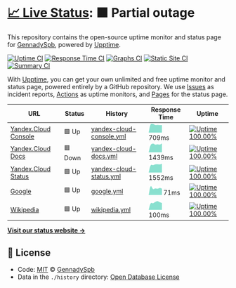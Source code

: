 # [📈 Live Status](https://GennadySpb.github.io/upptime-yandex-cloud): <!--live status--> **🟧 Partial outage**

This repository contains the open-source uptime monitor and status page for [GennadySpb](https://GennadySpb.github.io/upptime-yandex-cloud), powered by [Upptime](https://github.com/upptime/upptime).

[![Uptime CI](https://github.com/koj-co/upptime/workflows/Uptime%20CI/badge.svg)](https://github.com/koj-co/upptime/actions?query=workflow%3A%22Uptime+CI%22)
[![Response Time CI](https://github.com/koj-co/upptime/workflows/Response%20Time%20CI/badge.svg)](https://github.com/koj-co/upptime/actions?query=workflow%3A%22Response+Time+CI%22)
[![Graphs CI](https://github.com/koj-co/upptime/workflows/Graphs%20CI/badge.svg)](https://github.com/koj-co/upptime/actions?query=workflow%3A%22Graphs+CI%22)
[![Static Site CI](https://github.com/koj-co/upptime/workflows/Static%20Site%20CI/badge.svg)](https://github.com/koj-co/upptime/actions?query=workflow%3A%22Static+Site+CI%22)
[![Summary CI](https://github.com/koj-co/upptime/workflows/Summary%20CI/badge.svg)](https://github.com/koj-co/upptime/actions?query=workflow%3A%22Summary+CI%22)

With [Upptime](https://upptime.js.org), you can get your own unlimited and free uptime monitor and status page, powered entirely by a GitHub repository. We use [Issues](https://github.com/GennadySpb/upptime-yandex-cloud/issues) as incident reports, [Actions](https://github.com/GennadySpb/upptime-yandex-cloud/actions) as uptime monitors, and [Pages](https://GennadySpb.github.io/upptime-yandex-cloud) for the status page.

<!--start: status pages-->
<!-- This summary is generated by Upptime (https://github.com/upptime/upptime) -->
<!-- Do not edit this manually, your changes will be overwritten -->

| URL                                                     | Status  | History                                                                                                                        | Response Time                                                                             | Uptime                                                                                                                                                                                                                                                                   |
| ------------------------------------------------------- | ------- | ------------------------------------------------------------------------------------------------------------------------------ | ----------------------------------------------------------------------------------------- | ------------------------------------------------------------------------------------------------------------------------------------------------------------------------------------------------------------------------------------------------------------------------ |
| [Yandex.Cloud Console](https://console.cloud.yandex.ru) | 🟩 Up   | [yandex-cloud-console.yml](https://github.com/GennadySpb/upptime-yandex-cloud/commits/master/history/yandex-cloud-console.yml) | <img alt="Response time graph" src="./graphs/yandex-cloud-console.png" height="20"> 709ms | [![Uptime 100.00%](https://img.shields.io/endpoint?url=https%3A%2F%2Fraw.githubusercontent.com%2FGennadySpb%2Fupptime-yandex-cloud%2Fmaster%2Fapi%2Fyandex-cloud-console%2Fuptime.json)](https://GennadySpb.github.io/upptime-yandex-cloud/history/yandex-cloud-console) |
| [Yandex.Cloud Docs](https://cloud.yandex.ru/docs)       | 🟥 Down | [yandex-cloud-docs.yml](https://github.com/GennadySpb/upptime-yandex-cloud/commits/master/history/yandex-cloud-docs.yml)       | <img alt="Response time graph" src="./graphs/yandex-cloud-docs.png" height="20"> 1439ms   | [![Uptime 100.00%](https://img.shields.io/endpoint?url=https%3A%2F%2Fraw.githubusercontent.com%2FGennadySpb%2Fupptime-yandex-cloud%2Fmaster%2Fapi%2Fyandex-cloud-docs%2Fuptime.json)](https://GennadySpb.github.io/upptime-yandex-cloud/history/yandex-cloud-docs)       |
| [Yandex.Cloud Status](https://status.cloud.yandex.ru)   | 🟩 Up   | [yandex-cloud-status.yml](https://github.com/GennadySpb/upptime-yandex-cloud/commits/master/history/yandex-cloud-status.yml)   | <img alt="Response time graph" src="./graphs/yandex-cloud-status.png" height="20"> 1552ms | [![Uptime 100.00%](https://img.shields.io/endpoint?url=https%3A%2F%2Fraw.githubusercontent.com%2FGennadySpb%2Fupptime-yandex-cloud%2Fmaster%2Fapi%2Fyandex-cloud-status%2Fuptime.json)](https://GennadySpb.github.io/upptime-yandex-cloud/history/yandex-cloud-status)   |
| [Google](https://www.google.com)                        | 🟩 Up   | [google.yml](https://github.com/GennadySpb/upptime-yandex-cloud/commits/master/history/google.yml)                             | <img alt="Response time graph" src="./graphs/google.png" height="20"> 71ms                | [![Uptime 100.00%](https://img.shields.io/endpoint?url=https%3A%2F%2Fraw.githubusercontent.com%2FGennadySpb%2Fupptime-yandex-cloud%2Fmaster%2Fapi%2Fgoogle%2Fuptime.json)](https://GennadySpb.github.io/upptime-yandex-cloud/history/google)                             |
| [Wikipedia](https://en.wikipedia.org)                   | 🟩 Up   | [wikipedia.yml](https://github.com/GennadySpb/upptime-yandex-cloud/commits/master/history/wikipedia.yml)                       | <img alt="Response time graph" src="./graphs/wikipedia.png" height="20"> 100ms            | [![Uptime 100.00%](https://img.shields.io/endpoint?url=https%3A%2F%2Fraw.githubusercontent.com%2FGennadySpb%2Fupptime-yandex-cloud%2Fmaster%2Fapi%2Fwikipedia%2Fuptime.json)](https://GennadySpb.github.io/upptime-yandex-cloud/history/wikipedia)                       |

<!--end: status pages-->

[**Visit our status website →**](https://GennadySpb.github.io/upptime-yandex-cloud)

## 📄 License

- Code: [MIT](./LICENSE) © [GennadySpb](https://GennadySpb.github.io/upptime-yandex-cloud)
- Data in the `./history` directory: [Open Database License](https://opendatacommons.org/licenses/odbl/1-0/)
